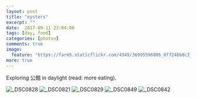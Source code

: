 ```yaml
---
layout: post
title: "oysters"
excerpt: ""
date:  2017-09-11 23:04:00
tags: [day, food]
categories: [photos]
comments: true
image:
  feature: "https://farm5.staticflickr.com/4349/36995596806_0ff24bb8c2_o.jpg"
more: true
---
```


Exploring 公館 in daylight (read: more eating).

<img src="https://farm5.staticflickr.com/4441/37043169231_5839a253b4_o.jpg" alt="_DSC0828">

<img src="https://farm5.staticflickr.com/4389/37043169511_5e5d6cdd95_o.jpg" alt="_DSC0821">

<img src="https://farm5.staticflickr.com/4389/36995596316_be736cec83_o.jpg" alt="_DSC0829">

<img src="https://farm5.staticflickr.com/4377/37043166011_3c44a6c8f9_o.jpg" alt="_DSC0849">

<img src="https://farm5.staticflickr.com/4351/37043167381_6571e90d9b_o.jpg" alt="_DSC0842">

<img src="https://farm5.staticflickr.com/4416/36371427343_52ab8d980a_o.jpg" alt="">
